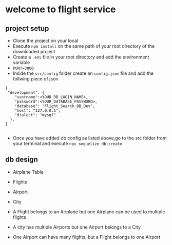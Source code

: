# welcome to flight service

## project setup
- Clone the project on your local
- Execute `npm install` on the same path of your root directory of the downloaded project
- Create a `.env` file in your root directory and add the environment variable
- `PORT=3000`
- Inside the `src/config` folder create an `config.json` file and add the follwing piece of json

```
{
 "development": {
    "username":<YOUR_DB_LOGIN_NAME>,
    "password":<YOUR_DATABASE_PASSWORD>,
    "database": "Flight_Search_DB_Dev",
    "host": "127.0.0.1",
    "dialect": "mysql"
  },
}


```
- Once you have added db config as listed above,go to the src folder from your terminal and execute  `npx sequelize db:create`
## db design
- Airplane Table
- Flights
- Airport
- City

- A Flight belongs to an Airplane but one Airplane can be used to multiple flights
- A city has multiple Airports but one Airport belongs to a City
- One Airport can have many flights, but a Flight belongs to one Airport
 


